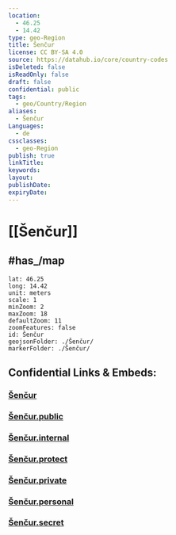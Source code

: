 ```yaml
---
location:
  - 46.25
  - 14.42
type: geo-Region
title: Šenčur
license: CC BY-SA 4.0
source: https://datahub.io/core/country-codes
isDeleted: false
isReadOnly: false
draft: false
confidential: public
tags:
  - geo/Country/Region
aliases:
  - Šenčur
Languages:
  - de
cssclasses:
  - geo-Region
publish: true
linkTitle:
keywords:
layout:
publishDate:
expiryDate:
---
```


# [[Šenčur]] 


## #has_/map 

```leaflet
lat: 46.25
long: 14.42
unit: meters
scale: 1
minZoom: 2 
maxZoom: 18
defaultZoom: 11
zoomFeatures: false 
id: Šenčur
geojsonFolder: ./Šenčur/
markerFolder: ./Šenčur/
```


## Confidential Links & Embeds: 

### [Šenčur](/_Standards/Earth/Continent/Europe/Europe~Central/Slovenia/Regions~Slovenia/Gorenjska/counties~Gorenjska/Šenčur.md) 

### [Šenčur.public](/_public/Earth/Continent/Europe/Europe~Central/Slovenia/Regions~Slovenia/Gorenjska/counties~Gorenjska/Šenčur.public.md) 

### [Šenčur.internal](/_internal/Earth/Continent/Europe/Europe~Central/Slovenia/Regions~Slovenia/Gorenjska/counties~Gorenjska/Šenčur.internal.md) 

### [Šenčur.protect](/_protect/Earth/Continent/Europe/Europe~Central/Slovenia/Regions~Slovenia/Gorenjska/counties~Gorenjska/Šenčur.protect.md) 

### [Šenčur.private](/_private/Earth/Continent/Europe/Europe~Central/Slovenia/Regions~Slovenia/Gorenjska/counties~Gorenjska/Šenčur.private.md) 

### [Šenčur.personal](/_personal/Earth/Continent/Europe/Europe~Central/Slovenia/Regions~Slovenia/Gorenjska/counties~Gorenjska/Šenčur.personal.md) 

### [Šenčur.secret](/_secret/Earth/Continent/Europe/Europe~Central/Slovenia/Regions~Slovenia/Gorenjska/counties~Gorenjska/Šenčur.secret.md)

